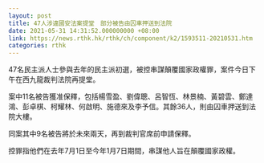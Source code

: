 ```yaml
---
layout: post
title: 47人涉違國安法案提堂　部分被告由囚車押送到法院
date: 2021-05-31 14:31:52.000000000 +08:00
link: https://news.rthk.hk/rthk/ch/component/k2/1593511-20210531.htm
categories: rthk
---
```


47名民主派人士參與去年的民主派初選，被控串謀顛覆國家政權罪，案件今日下午在西九龍裁判法院再提堂。

案中11名被告獲准保釋，包括楊雪盈、劉偉聰、呂智恆、林景楠、黃碧雲、鄭達鴻、彭卓棋、柯耀林、何啟明、施德來及李予信。其餘36人，則由囚車押送到法院大樓。

同案其中9名被告將於未來兩天，再到裁判官席前申請保釋。

控罪指他們在去年7月1日至今年1月7日期間，串謀他人旨在顛覆國家政權。
